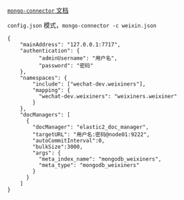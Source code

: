 [`mongo-connector` 文档](https://github.com/mongodb-labs/mongo-connector/wiki/Configuration-Options)

`config.json` 模式，`mongo-connector -c weixin.json`

```
{
    "mainAddress": "127.0.0.1:7717",
    "authentication": {
          "adminUsername": "用户名",
          "password": "密码"
    },
    "namespaces": {
        "include": ["wechat-dev.weixiners"],
        "mapping": {
          "wechat-dev.weixiners": "weixiners.weixiner"
        }
    },
    "docManagers": [
      {
        "docManager": "elastic2_doc_manager",
        "targetURL": "用户名:密码@node01:9222",
        "autoCommitInterval":0,
        "bulkSize":3000,
        "args": {
          "meta_index_name": "mongodb_weixiners",
          "meta_type": "mongodb_weixiners"
        }
      }
    ]
}
```



